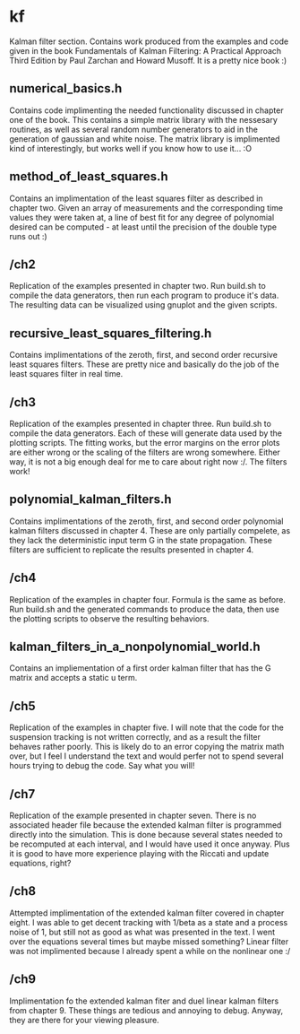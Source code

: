 
# kf

Kalman filter section. Contains work produced from the examples and code given in the book
Fundamentals of Kalman Filtering: A Practical Approach Third Edition by Paul Zarchan and 
Howard Musoff. It is a pretty nice book :)

## numerical_basics.h

Contains code implimenting the needed functionality discussed in chapter one of the book.
This contains a simple matrix library with the nessesary routines, as well as several
random number generators to aid in the generation of gaussian and white noise. The
matrix library is implimented kind of interestingly, but works well if you know
how to use it... :O

## method_of_least_squares.h

Contains an implimentation of the least squares filter as described in chapter two. Given
an array of measurements and the corresponding time values they were taken at, a line
of best fit for any degree of polynomial desired can be computed - at least until the 
precision of the double type runs out :)

## /ch2

Replication of the examples presented in chapter two. Run build.sh to compile the data
generators, then run each program to produce it's data. The resulting data can be
visualized using gnuplot and the given scripts.

## recursive_least_squares_filtering.h

Contains implimentations of the zeroth, first, and second order recursive least
squares filters. These are pretty nice and basically do the job of the least
squares filter in real time.

## /ch3

Replication of the examples presented in chapter three. Run build.sh to compile
the data generators. Each of these will generate data used by the plotting
scripts. The fitting works, but the error margins on the error plots are either
wrong or the scaling of the filters are wrong somewhere. Either way, it is not
a big enough deal for me to care about right now :/. The filters work!

## polynomial_kalman_filters.h

Contains implimentations of the zeroth, first, and second order polynomial
kalman filters discussed in chapter 4. These are only partially compelete,
as they lack the deterministic input term G in the state propagation. These
filters are sufficient to replicate the results presented in chapter 4.

## /ch4

Replication of the examples in chapter four. Formula is the same as
before. Run build.sh and the generated commands to produce the data,
then use the plotting scripts to observe the resulting behaviors.

## kalman_filters_in_a_nonpolynomial_world.h

Contains an impliementation of a first order kalman filter that has
the G matrix and accepts a static u term. 

## /ch5 

Replication of the examples in chapter five. I will note that
the code for the suspension tracking is not written correctly,
and as a result the filter behaves rather poorly. This is
likely do to an error copying the matrix math over, but
I feel I understand the text and would perfer not to spend
several hours trying to debug the code. Say what you will!

## /ch7

Replication of the example presented in chapter seven. There is
no associated header file because the extended kalman filter is
programmed directly into the simulation. This is done because
several states needed to be recomputed at each interval, and I
would have used it once anyway. Plus it is good to have more
experience playing with the Riccati and update equations, right?

## /ch8

Attempted implimentation of the extended kalman filter covered in
chapter eight. I was able to get decent tracking with 1/beta as
a state and a process noise of 1, but still not as good as what 
was presented in the text. I went over the equations several times
but maybe missed something? Linear filter was not implimented because
I already spent a while on the nonlinear one :/

## /ch9

Implimentation fo the extended kalman fiter and duel linear kalman
filters from chapter 9. These things are tedious and annoying to
debug. Anyway, they are there for your viewing pleasure.
